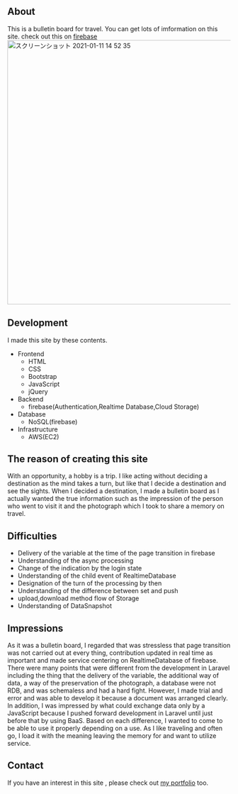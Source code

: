 ## About
This is a bulletin board for travel.
You can get lots of imformation on this site.
check out this on [firebase](https://your-memories-dd52e.web.app/)  
<img width="596" alt="スクリーンショット 2021-01-11 14 52 35" src="https://user-images.githubusercontent.com/62239012/104150299-d38d4380-541c-11eb-8cf6-8e79ebbe19ac.png">

## Development
I made this site by these contents.
- Frontend
    - HTML
    - CSS
    - Bootstrap
    - JavaScript 
    - jQuery
- Backend
    - firebase(Authentication,Realtime Database,Cloud Storage)
- Database
    - NoSQL(firebase)
- Infrastructure
    - AWS(EC2)
    
## The reason of creating this site
With an opportunity, a hobby is a trip. I like acting without deciding a destination as the mind takes a turn, but like that I decide a destination and see the sights. When I decided a destination, I made a bulletin board as I actually wanted the true information such as the impression of the person who went to visit it and the photograph which I took to share a memory on travel.

## Difficulties
- Delivery of the variable at the time of the page transition in firebase
- Understanding of the async processing
- Change of the indication by the login state
- Understanding of the child event of RealtimeDatabase
- Designation of the turn of the processing by then
- Understanding of the difference between set and push
- upload,download method flow of Storage
- Understanding of DataSnapshot

## Impressions
As it was a bulletin board, I regarded that was stressless that page transition was not carried out at every thing, contribution updated in real time as important and made service centering on RealtimeDatabase of firebase.
There were many points that were different from the development in Laravel including the thing that the delivery of the variable, the additional way of data, a way of the preservation of the photograph, a database were not RDB, and was schemaless and had a hard fight. However, I made trial and error and was able to develop it because a document was arranged clearly.
In addition, I was impressed by what could exchange data only by a JavaScript because I pushed forward development in Laravel until just before that by using BaaS. Based on each difference, I wanted to come to be able to use it properly depending on a use.
As I like traveling and often go, I load it with the meaning leaving the memory for and want to utilize service.

## Contact 
If you have an interest in this site , please check out [my portfolio](https://portfolio-f4b3a.web.app/) too.
